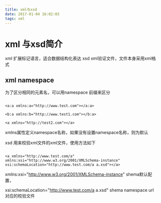 ```yaml
---
title: xml与xsd
date: 2017-01-04 16:02:03
tags: xml
---
```

# xml 与xsd简介
xml 扩展标记语言，适合数据结构化表达
xsd xml验证文件，文件本身采用xml格式

<!-- more -->

## xml namespace

为了区分相同的元素名，可以用namespace 前缀来区分

```

<a:a xmlns:a="http://www.test.com"></a:a>

<b:a xmlns:b="http://www.test1.com"></b:a>  

<a xmlns="http://test2.com"></a>

```

xmlns属性定义namespace名称，如果没有设置namespace名称，则为默认

xsd 用来校验xml文件的xml文件，使用方法如下

```

<a xmlns="http://www.test.com/a" xmlns:xsi="http://www.w3.org/2001/XMLSchema-instance"  xsi:schemaLocation="http://www.test.com/a a.xsd"></a>

```

 xmlns:xsi="http://www.w3.org/2001/XMLSchema-instance"  shema默认配置，

xsi:schemaLocation="http://www.test.com/a a.xsd" shema namespace url对应的校验文件
